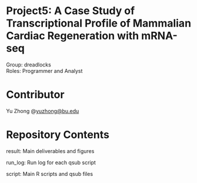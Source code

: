 # Project5: A Case Study of Transcriptional Profile of Mammalian Cardiac Regeneration with mRNA-seq
Group: dreadlocks <br />
Roles: Programmer and Analyst

# Contributor
Yu Zhong @yuzhong@bu.edu

# Repository Contents
result:
  Main deliverables and figures <br />

run_log:
  Run log for each qsub script <br />
  
script:
  Main R scripts and qsub files <br />

